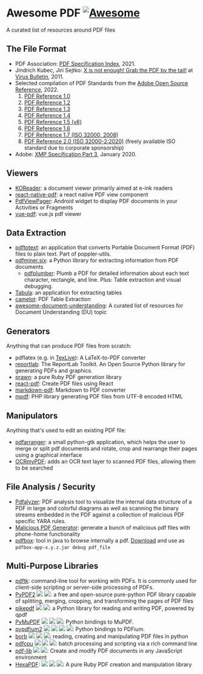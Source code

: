 # Awesome PDF  [![Awesome](https://awesome.re/badge-flat.svg)](https://awesome.re)
A curated list of resources around PDF files

## The File Format

* PDF Association: [PDF Specification Index](https://www.pdfa.org/resource/pdf-specification-index/), 2021.
* Jindrich Kubec, Jiri Sejtko: [X is not enough! Grab the PDF by the tail!](https://www.virusbulletin.com/uploads/pdf/conference_slides/2011/Kubec-Sejtko-VB2011.pdf) at [Virus Bulletin](https://www.virusbulletin.com/), 2011.
* Selected compilation of PDF Standards from the [Adobe Open Source Reference](https://web.archive.org/web/20220827074128/https://opensource.adobe.com/dc-acrobat-sdk-docs/acrobatsdk/#pdf-reference), 2022.
  1. [PDF Reference 1.0](https://web.archive.org/web/20220827074128/https://opensource.adobe.com/dc-acrobat-sdk-docs/pdfstandards/pdfreference1.0.pdf)
  2. [PDF Reference 1.2](https://web.archive.org/web/20220827074128/https://opensource.adobe.com/dc-acrobat-sdk-docs/pdfstandards/pdfreference1.2.pdf)
  3. [PDF Reference 1.3](https://web.archive.org/web/20220827074128/https://opensource.adobe.com/dc-acrobat-sdk-docs/pdfstandards/pdfreference1.3.pdf)
  4. [PDF Reference 1.4](https://web.archive.org/web/20220827074128/https://opensource.adobe.com/dc-acrobat-sdk-docs/pdfstandards/pdfreference1.4.pdf)
  5. [PDF Reference 1.5 (v6)](https://web.archive.org/web/20220827074128/https://opensource.adobe.com/dc-acrobat-sdk-docs/pdfstandards/pdfreference1.5_v6.pdf)
  6. [PDF Reference 1.6](https://web.archive.org/web/20220827074128/https://opensource.adobe.com/dc-acrobat-sdk-docs/pdfstandards/pdfreference1.6.pdf)
  7. [PDF Reference 1.7 (ISO 32000, 2008)](https://web.archive.org/web/20220827074128/https://opensource.adobe.com/dc-acrobat-sdk-docs/pdfstandards/PDF32000_2008.pdf)
  8. [PDF Reference 2.0 (ISO 32000-2:2020)](https://www.pdfa-inc.org/product/iso-32000-2-pdf-2-0-bundle-sponsored-access/) (freely available ISO standard due to corporate sponsorship)
* Adobe: [XMP Specification Part 3](https://github.com/adobe/xmp-docs/blob/master/XMPSpecifications/XMPSpecificationPart3.pdf), January 2020.


## Viewers

* [KOReader](https://github.com/koreader/koreader): a document viewer primarily aimed at e-ink readers
* [react-native-pdf](https://github.com/wonday/react-native-pdf): a react native PDF view component
* [PdfViewPager](https://github.com/voghDev/PdfViewPager): Android widget to display PDF documents in your Activities or Fragments
* [vue-pdf](https://github.com/FranckFreiburger/vue-pdf): vue.js pdf viewer

## Data Extraction

* [pdftotext](https://manpages.debian.org/stretch/poppler-utils/pdftotext.1.en.html): an application that converts Portable Document Format (PDF) files to plain text. Part of poppler-utils.
* [pdfminer.six](https://pypi.org/project/pdfminer.six/): a Python library for extracting information from PDF documents
    * [pdfplumber](https://github.com/jsvine/pdfplumber): Plumb a PDF for detailed information about each text character, rectangle, and line. Plus: Table extraction and visual debugging.
* [Tabula](https://github.com/tabulapdf/tabula): an application for extracting tables
* [camelot](https://github.com/atlanhq/camelot): PDF Table Extraction
* [awesome-document-understanding](https://github.com/tstanislawek/awesome-document-understanding): A curated list of resources for Document Understanding (DU) topic

## Generators

Anything that can produce PDF files from scratch:

* pdflatex (e.g. in [TexLive](https://www.tug.org/texlive/)): A LaTeX-to-PDF converter
* [reportlab](https://pypi.org/project/reportlab/): The ReportLab Toolkit. An Open Source Python library for generating PDFs and graphics.
* [prawn](https://github.com/prawnpdf/prawn): a pure Ruby PDF generation library
* [react-pdf](https://github.com/diegomura/react-pdf): Create PDF files using React
* [markdown-pdf](https://github.com/alanshaw/markdown-pdf): Markdown to PDF converter
* [mpdf](https://github.com/mpdf/mpdf): PHP library generating PDF files from UTF-8 encoded HTML

## Manipulators

Anything that's used to edit an existing PDF file:

* [pdfarranger](https://github.com/pdfarranger/pdfarranger): a small python-gtk application, which helps the user to merge or split pdf documents and rotate, crop and rearrange their pages using a graphical interface
* [OCRmyPDF](https://github.com/ocrmypdf/OCRmyPDF): adds an OCR text layer to scanned PDF files, allowing them to be searched

## File Analysis / Security

* [Pdfalyzer](https://github.com/michelcrypt4d4mus/pdfalyzer): PDF analysis tool to visualize the internal data structure of a PDF in large and colorful diagrams as well as scanning the binary streams embedded in the PDF against a collection of malicious PDF specific YARA rules.
* [Malicious PDF Generator](https://github.com/jonaslejon/malicious-pdf): generate a bunch of malicious pdf files with phone-home functionality
* [pdfbox](https://pdfbox.apache.org/1.8/commandline.html): tool in java to browse internally a pdf. [Download](https://pdfbox.apache.org/download.cgi) and use as `pdfbox-app-x.y.z.jar debug pdf_file`

## Multi-Purpose Libraries

* [pdftk](https://www.pdflabs.com/tools/pdftk-server/): command-line tool for working with PDFs. It is commonly used for client-side scripting or server-side processing of PDFs.
* [PyPDF2](https://pypi.org/project/PyPDF2/) ![](https://shields.io/badge/-extract-inactive) ![](https://shields.io/badge/-manipulate-inactive): a free and open-source pure-python PDF library capable of splitting, merging, cropping, and transforming the pages of PDF files
* [pikepdf](https://github.com/pikepdf/pikepdf) ![](https://shields.io/badge/-extract-inactive) ![](https://shields.io/badge/-manipulate-inactive): a Python library for reading and writing PDF, powered by qpdf
* [PyMuPDF](https://github.com/pymupdf/PyMuPDF) ![](https://shields.io/badge/-extract-inactive) ![](https://shields.io/badge/-manipulate-inactive) ![](https://shields.io/badge/-render-inactive): Python bindings to MuPDF.
* [pypdfium2](https://github.com/pypdfium2-team/pypdfium2) ![](https://shields.io/badge/-extract-inactive) ![](https://shields.io/badge/-manipulate-inactive) ![](https://shields.io/badge/-create-inactive) ![](https://shields.io/badge/-render-inactive): Python bindings to PDFium.
* [borb](https://github.com/jorisschellekens/borb) ![](https://shields.io/badge/-extract-inactive)  ![](https://shields.io/badge/-manipulate-inactive) ![](https://shields.io/badge/-create-inactive): reading, creating and manipulating PDF files in python
* [pdfcpu](https://github.com/pdfcpu/pdfcpu) ![](https://shields.io/badge/-extract-inactive)  ![](https://shields.io/badge/-manipulate-inactive) ![](https://shields.io/badge/-create-inactive): batch processing and scripting via a rich command line
* [pdf-lib](https://github.com/Hopding/pdf-lib)  ![](https://shields.io/badge/-manipulate-inactive) ![](https://shields.io/badge/-create-inactive): Create and modify PDF documents in any JavaScript environment
* [HexaPDF](https://hexapdf.gettalong.org): ![](https://shields.io/badge/-extract-inactive) ![](https://shields.io/badge/-manipulate-inactive) ![](https://shields.io/badge/-create-inactive): A pure Ruby PDF creation and manipulation library
